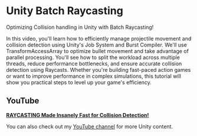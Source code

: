 # Unity Batch Raycasting

Optimizing Collision handling in Unity with Batch Raycasting! 

In this video, you'll learn how to efficiently manage projectile movement and collision detection using Unity's Job System and Burst Compiler. We'll use TransformAccessArray to optimize bullet movement and take advantage of parallel processing. You'll see how to split the workload across multiple threads, reduce performance bottlenecks, and ensure accurate collision detection using Raycasts. Whether you're building fast-paced action games or want to improve performance in complex simulations, this tutorial will show you practical steps to level up your game's efficiency.

## YouTube

[**RAYCASTING Made Insanely Fast for Collision Detection!**](#)

You can also check out my [YouTube channel](https://www.youtube.com/@git-amend?sub_confirmation=1) for more Unity content.